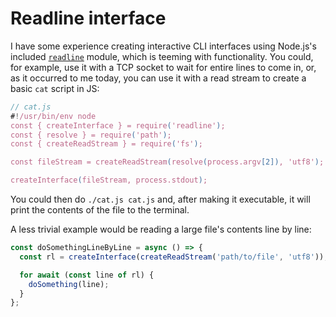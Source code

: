 # Readline interface

I have some experience creating interactive CLI interfaces using Node.js's
included [`readline`](https://nodejs.org/api/readline.html) module, which is
teeming with functionality. You could, for example, use it with a TCP socket
to wait for entire lines to come in, or, as it occurred to me today, you can use
it with a read stream to create a basic `cat` script in JS:

```javascript
// cat.js
#!/usr/bin/env node
const { createInterface } = require('readline');
const { resolve } = require('path');
const { createReadStream } = require('fs');

const fileStream = createReadStream(resolve(process.argv[2]), 'utf8');

createInterface(fileStream, process.stdout);
```

You could then do `./cat.js cat.js` and, after making it executable, it will
print the contents of the file to the terminal.

A less trivial example would be reading a large file's contents line by line:

```javascript
const doSomethingLineByLine = async () => {
  const rl = createInterface(createReadStream('path/to/file', 'utf8'));

  for await (const line of rl) {
    doSomething(line);
  }
};
```
